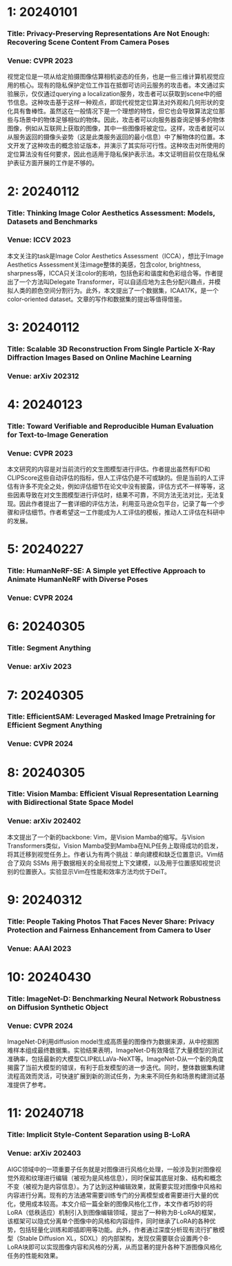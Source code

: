 # 1: 20240101
### Title: Privacy-Preserving Representations Are Not Enough: Recovering Scene Content From Camera Poses
### Venue: CVPR 2023
视觉定位是一项从给定拍摄图像估算相机姿态的任务，也是一些三维计算机视觉应用的核心。现有的隐私保护定位工作旨在抵御可访问云服务的攻击者。本文通过实验展示，仅仅通过querying a localization服务，攻击者可以获取到scene中的细节信息。这种攻击基于这样一种观点，即现代视觉定位算法对外观和几何形状的变化具有鲁棒性。虽然这在一般情况下是一个理想的特性，但它也会导致算法定位那些与场景中的物体足够相似的物体。因此，攻击者可以向服务器查询足够多的物体图像，例如从互联网上获取的图像，其中一些图像将被定位。这样，攻击者就可以从服务返回的摄像头姿势（这是此类服务返回的最小信息）中了解物体的位置。本文开发了这种攻击的概念验证版本，并演示了其实际可行性。这种攻击对所使用的定位算法没有任何要求，因此也适用于隐私保护表示法。本文证明目前仅在隐私保护表征方面开展的工作是不够的。
# 2: 20240112
### Title: Thinking Image Color Aesthetics Assessment: Models, Datasets and Benchmarks
### Venue: ICCV 2023
本文关注的task是Image Color Aesthetics Assessment（ICCA），想比于Image Aesthetics Assessment关注image整体的美感，包含color, brightness, sharpness等，ICCA只关注color的影响，包括色彩和谐度和色彩组合等。作者提出了一个方法叫Delegate Transformer，可以自适应地为主色分配兴趣点，并模拟人类的颜色空间分割行为。此外，本文提出了一个数据集，ICAA17K，是一个color-oriented dataset。文章的写作和数据集的提出等值得借鉴。
# 3: 20240112
### Title: Scalable 3D Reconstruction From Single Particle X-Ray Diffraction Images Based on Online Machine Learning
### Venue: arXiv 202312



# 4: 20240123
### Title: Toward Verifiable and Reproducible Human Evaluation for Text-to-Image Generation
### Venue: CVPR 2023
本文研究的内容是对当前流行的文生图模型进行评估。作者提出虽然有FID和CLIPScore这些自动评估的指标，但人工评估仍是不可或缺的。但是当前的人工评估有许多不完全之处，例如评估细节在论文中没有披露，评估方式不一样等等，这些因素导致在对文生图模型进行评估时，结果不可靠，不同方法无法对比，无法复现。因此作者提出了一套详细的评估方法，利用亚马逊众包平台，记录了每一个步骤和评估细节。作者希望这一工作能成为人工评估的模板，推动人工评估在科研中的发展。

# 5: 20240227
### Title: HumanNeRF-SE: A Simple yet Effective Approach to Animate HumanNeRF with Diverse Poses
### Venue: CVPR 2024

# 6: 20240305
### Title: Segment Anything
### Venue: arXiv 2023

# 7: 20240305
### Title: EfficientSAM: Leveraged Masked Image Pretraining for Efficient Segment Anything
### Venue: CVPR 2024

# 8: 20240305
### Title: Vision Mamba: Efficient Visual Representation Learning with Bidirectional State Space Model
### Venue: arXiv 202402
本文提出了一个新的backbone: Vim，是Vision Mamba的缩写。与Vision Transformers类似，Vision Mamba受到Mamba在NLP任务上取得成功的启发，将其迁移到视觉任务上。作者认为有两个挑战：单向建模和缺乏位置意识。Vim结合了双向 SSMs 用于数据相关的全局视觉上下文建模，以及用于位置感知视觉识别的位置嵌入。实验显示Vim在性能和效率方法均优于DeiT。
# 9: 20240312
### Title: People Taking Photos That Faces Never Share: Privacy Protection and Fairness Enhancement from Camera to User
### Venue: AAAI 2023

# 10: 20240430
### Title: ImageNet-D: Benchmarking Neural Network Robustness on Diffusion Synthetic Object
### Venue: CVPR 2024
ImageNet-D利用diffusion model生成高质量的图像作为数据来源，从中挖掘困难样本组成最终数据集。实验结果表明，ImageNet-D有效降低了大量模型的测试准确率，包括最新的大模型CLIP和LLaVa-NeXT等。ImageNet-D从一个新的角度揭露了当前大模型的错误，有利于启发模型的进一步迭代。同时，整体数据集构建流程高效而灵活，可快速扩展到新的测试任务，为未来不同任务和场景构建测试基准提供了参考。

# 11: 20240718
### Title: Implicit Style-Content Separation using B-LoRA
### Venue: arXiv 202403
AIGC领域中的一项重要子任务就是对图像进行风格化处理，一般涉及到对图像视觉外观和纹理进行编辑（被视为是风格信息），同时保留其底层对象、结构和概念不变（被视为是内容信息）。为了达到这种编辑效果，就需要实现对图像中风格和内容进行分离。现有的方法通常需要训练专门的分离模型或者需要进行大量的优化，使用成本较高。本文介绍一篇全新的图像风格化工作，本文作者巧妙的将LoRA（低秩适应）机制引入到图像编辑领域，提出了一种称为B-LoRA的框架，该框架可以隐式分离单个图像中的风格和内容组件，同时继承了LoRA的各种优势，包括轻量化训练和即插即用等功能。此外，作者通过深度分析现有流行扩散模型（Stable Diffusion XL，SDXL）的内部架构，发现仅需要联合设置两个B-LoRA块即可以实现图像内容和风格的分离，从而显著的提升各种下游图像风格化任务的性能和效果。
